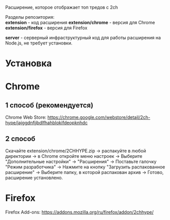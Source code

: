 Расширение, которое отображает топ тредов с 2ch

Разделы репозитория:                                              
__extension__ - код расширения 
__extension/chrome__ - версия для Chrome            
__extension/firefox__ - версия для Firefox

__server__ - серверный инфраструктурный код для работы расширения на Node.js, не требует установки.

# Установка

# Chrome
## 1 способ (рекомендуется)                                          
Chrome Web Store: https://chrome.google.com/webstore/detail/2ch-hype/jajggdnfjjbdlfhahblokifdeopknhdc

## 2 способ
Скачайте extension/chrome/2CHHYPE.zip -> распакуйте в любой директории -> в Chrome откройте меню настроек -> Выберите "Дополнительные настройки" -> "Расширения" -> Поставьте галочку "Режим разработчика" -> Нажмите на кнопку "Загрузить распакованное расширение" -> Выберите папку, в которой распакован архив -> Готово, расширение установлено.

# Firefox                                                               
Firefox Add-ons: https://addons.mozilla.org/ru/firefox/addon/2chhype/